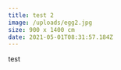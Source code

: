 ```yaml
---
title: test 2
image: /uploads/egg2.jpg
size: 900 x 1400 cm
date: 2021-05-01T08:31:57.184Z
---
```

test
